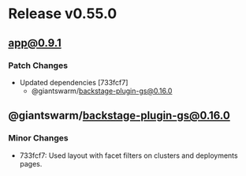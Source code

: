 # Release v0.55.0

## app@0.9.1

### Patch Changes

- Updated dependencies [733fcf7]
  - @giantswarm/backstage-plugin-gs@0.16.0

## @giantswarm/backstage-plugin-gs@0.16.0

### Minor Changes

- 733fcf7: Used layout with facet filters on clusters and deployments pages.
